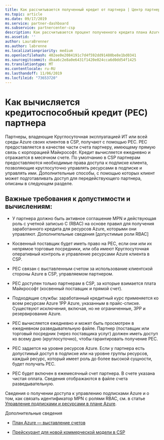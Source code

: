 ```yaml
---
title: Как рассчитывается полученный кредит от партнера | Центр партнеров
ms.topic: article
ms.date: 09/17/2019
ms.service: partner-dashboard
ms.subservice: partnercenter-csp
description: Как рассчитывается процент полученного кредита плана Azure
ms.assetid: ''
author: LauraBrenner
ms.author: labrenne
ms.localizationpriority: medium
ms.openlocfilehash: 402ee0e2084191c7d4f592dd91480be8e1bd0341
ms.sourcegitcommit: dbaa6c2e8a0e6431f1420e024cca6d0dd54f1425
ms.translationtype: MT
ms.contentlocale: ru-RU
ms.lasthandoff: 11/06/2019
ms.locfileid: "73653720"
---
```

# <a name="how-the-partner-earned-credit-pec-is-calculated"></a>Как вычисляется кредитоспособный кредит (PEC) партнера


Партнеры, владеющие Круглосуточная эксплуатацией ИТ или всей среды Azure своих клиентов в CSP, получают с помощью PEC. PEC предоставляется в качестве части счета партнеру, имеющему прямую связь с корпорацией Майкрософт. Кредит вычисляется ежедневно и отражается в месячном счете. По умолчанию в CSP партнерам предоставляются необходимые права доступа к подписке клиента, позволяющие круглосуточно управлять ресурсами в подписке и управлять ими. Дополнительные способы, с помощью которых клиент может подготавливать доступ для передействующего партнера, описаны в следующем разделе.   


## <a name="important-eligibility-and-calculation-requirements"></a>Важные требования к допустимости и вычислениям:

- У партнера должно быть активное соглашение MPN и действующая роль с учетной записью C (RBAC) на основе правил для получения заработанного кредита для ресурсов Azure, которыми они управляют. Дополнительные сведения [допустимые роли RBAC]

- Косвенный поставщик будет иметь право на PEC, если они или их непрямое торговые посредники, или оба имеют Круглосуточная оперативный контроль и управление ресурсами Azure клиента в CSP.

- PEC связан с выставленным счетом за использование клиентской стороны Azure в CSP, управляемом партнером. 

- PEC доступен только партнерам в CSP, за которые взимается плата Майкрософт (косвенный поставщик и прямой счет).

- Подходящие службы: заработанный кредитный курс применяется ко всем ресурсам Azure 1PP Azure, указанным в прайс-списке. Существуют исключения, включая, но не ограниченные, 3PP и резервирование Azure.

- PEC вычисляется ежедневно и может быть просмотрен в ежедневном разведывательную файле. Партнер (поставщик или торговый посредник (через поставщика услуг) должен иметь доступ ко всему дню (круглосуточно), чтобы гарантировать получение PEC.

- PEC задается на уровне ресурсов Azure. Если у партнера есть допустимый доступ в подписке или на уровне группы ресурсов, каждый ресурс, который имеет роль до более высокой сущности, будет получать PEC. 

- PEC будет включен в ежемесячный счет партнера. В счете указана чистая оплата. Сведения отображаются в файле счета разведывательную.

Сведения о получении доступа к управлению подписками Azure и о том, как связать идентификатор MPN с ролями RBAC, см. в статье [Управление подписками и ресурсами в плане Azure](azure-plan-manage.md).

Дополнительные сведения

- [План Azure — выставление счетов](azure-plan-billing.md)

- [Прейскурант для новой коммерческой модели в CSP](azure-plan-price-list.md)